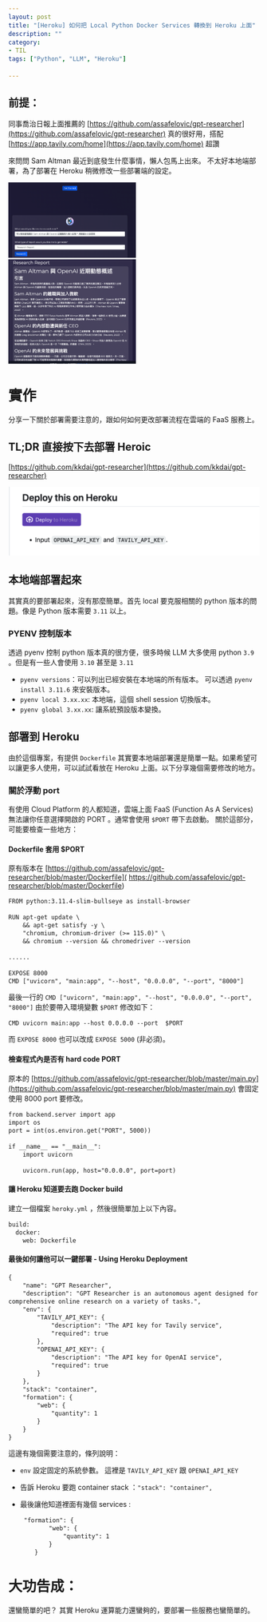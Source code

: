 ```yaml
---
layout: post
title: "[Heroku] 如何把 Local Python Docker Services 轉換到 Heroku 上面"
description: ""
category: 
- TIL
tags: ["Python", "LLM", "Heroku"]

---
```




## 前提：

同事喬治日報上面推薦的  [https://github.com/assafelovic/gpt-researcher](https://github.com/assafelovic/gpt-researcher) 真的很好用，搭配   [https://app.tavily.com/home](https://app.tavily.com/home) 超讚

來問問 Sam Altman 最近到底發生什麼事情，懶人包馬上出來。
不太好本地端部署，為了部署在 Heroku 稍微修改一些部署端的設定。


<img src="../images/2022/image-20231122172208738.png" alt="image-20231122172208738" style="zoom:25%;" />

<img src="../images/2022/image-20231122172211045.png" alt="image-20231122172211045" style="zoom:25%;" />

# 實作

分享一下關於部署需要注意的，跟如何如何更改部署流程在雲端的 FaaS 服務上。

## TL;DR 直接按下去部署 Heroic

[https://github.com/kkdai/gpt-researcher](https://github.com/kkdai/gpt-researcher)

![image-20231122194904129](../images/2022/image-20231122194904129.png)

## 本地端部署起來

其實真的要部署起來，沒有那麼簡單。首先 local 要克服相關的 python 版本的問題。像是 Python 版本需要 `3.11` 以上。 

### PYENV 控制版本

透過 pyenv 控制 python 版本真的很方便，很多時候 LLM 大多使用 python `3.9` 。但是有一些人會使用 `3.10` 甚至是 `3.11`

- `pyenv versions`：可以列出已經安裝在本地端的所有版本。 可以透過 `pyenv install 3.11.6` 來安裝版本。
- `pyenv local 3.xx.xx`: 本地端，這個 shell session 切換版本。
- `pyenv global 3.xx.xx`:  讓系統預設版本變換。



## 部署到 Heroku

由於這個專案，有提供 `Dockerfile` 其實要本地端部署還是簡單一點。如果希望可以讓更多人使用，可以試試看放在 Heroku 上面。以下分享幾個需要修改的地方。



### 關於浮動 port

有使用 Cloud Platform 的人都知道，雲端上面 FaaS (Function As A Services) 無法讓你任意選擇開啟的 PORT 。通常會使用 `$PORT` 帶下去啟動。 關於這部分，可能要檢查一些地方：

#### Dockerfile 套用 $PORT

原有版本在 [https://github.com/assafelovic/gpt-researcher/blob/master/Dockerfile]( https://github.com/assafelovic/gpt-researcher/blob/master/Dockerfile) 

```
FROM python:3.11.4-slim-bullseye as install-browser

RUN apt-get update \
    && apt-get satisfy -y \
    "chromium, chromium-driver (>= 115.0)" \
    && chromium --version && chromedriver --version

......

EXPOSE 8000
CMD ["uvicorn", "main:app", "--host", "0.0.0.0", "--port", "8000"]
```

最後一行的 `CMD ["uvicorn", "main:app", "--host", "0.0.0.0", "--port", "8000"]` 由於要帶入環境變數 `$PORT` 修改如下：

```
CMD uvicorn main:app --host 0.0.0.0 --port  $PORT
```

而 `EXPOSE 8000` 也可以改成 `EXPOSE 5000` (非必須)。



#### 檢查程式內是否有 hard code PORT

原本的 [https://github.com/assafelovic/gpt-researcher/blob/master/main.py](https://github.com/assafelovic/gpt-researcher/blob/master/main.py) 會固定使用 8000 port 要修改。

```
from backend.server import app
import os
port = int(os.environ.get("PORT", 5000))

if __name__ == "__main__":
    import uvicorn

    uvicorn.run(app, host="0.0.0.0", port=port)
```



#### 讓 Heroku 知道要去跑 Docker build 

建立一個檔案 `heroky.yml` ，然後很簡單加上以下內容。

```
build:
  docker:
    web: Dockerfile
```



#### 最後如何讓他可以一鍵部署 - Using Heroku Deployment

```
{
    "name": "GPT Researcher",
    "description": "GPT Researcher is an autonomous agent designed for comprehensive online research on a variety of tasks.",
    "env": {
        "TAVILY_API_KEY": {
            "description": "The API key for Tavily service",
            "required": true
        },
        "OPENAI_API_KEY": {
            "description": "The API key for OpenAI service",
            "required": true
        }
    },
    "stack": "container",
    "formation": {
        "web": {
            "quantity": 1
        }
    }
}
```



這邊有幾個需要注意的，條列說明：

- `env` 設定固定的系統參數。 這裡是 `TAVILY_API_KEY` 跟 `OPENAI_API_KEY`

- 告訴 Heroku 要跑 container stack ：`"stack": "container",`

- 最後讓他知道裡面有幾個 services :

  ```
   "formation": {
          "web": {
              "quantity": 1
          }
      }
  ```



# 大功告成：

還蠻簡單的吧？ 其實 Heroku 運算能力還蠻夠的，要部署一些服務也蠻簡單的。





